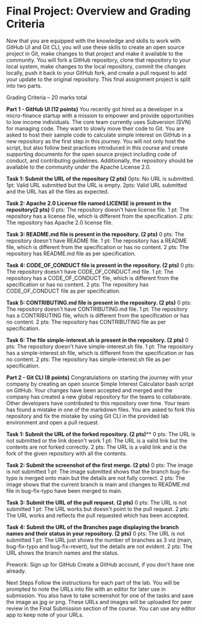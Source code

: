 # Final Project: Overview and Grading Criteria

Now that you are equipped with the knowledge and skills to work with GitHub UI and Git CLI, you will use these skills to create an open source project in Git,
make changes to that project and make it available to the community. You will fork a GitHub repository, clone that repository to your local system, 
make changes to the local repository, commit the changes locally, push it back to your GitHub fork, and create a pull request to add your update to
the original repository. This final assignment project is split into two parts.

Grading Criteria – 20 marks total

**Part 1 - GitHub UI (12 points)**
You recently got hired as a developer in a micro-finance startup with a mission to empower and provide opportunities to low income individuals. The core team currently uses Subversion (SVN) for managing code.
They want to slowly move their code to Git. You are asked to host their sample code to calculate simple interest on GitHub in a new repository as the first step in this journey. You will not only host the script,
but also follow best practices introduced in this course and create supporting documents for the open source project including code of conduct, and contributing guidelines. Additionally, the repository should be
available to the community under the Apache License 2.0.

**Task 1: Submit the URL of the repository (2 pts)**
0pts: No URL is submitted.
1pt: Valid URL submitted but the URL is empty.
2pts: Valid URL submitted and the URL has all the files as expected.

**Task 2: Apache 2.0 License file named LICENSE is present in the repository(2 pts)**
0 pts: The repository doesn't have license file.
1 pt: The repository has a license file, which is different from the specification.
2 pts: The repository has Apache 2.0 license file.

**Task 3: README.md file is present in the repository. (2 pts)**
0 pts: The repository doesn't have README file.
1 pt: The repository has a README file, which is different from the specification or has no content.
2 pts: The repository has README.md file as per specification.

**Task 4: CODE_OF_CONDUCT file is present in the repository. (2 pts)**
0 pts: The repository doesn't have CODE_OF_CONDUCT.md file.
1 pt: The repository has a CODE_OF_CONDUCT file, which is different from the specification or has no content.
2 pts: The repository has CODE_OF_CONDUCT file as per specification.

**Task 5: CONTRIBUTING.md file is present in the repository. (2 pts)**
0 pts: The repository doesn't have CONTRIBUTING.md file.
1 pt: The repository has a CONTRIBUTING file, which is different from the specification or has no content.
2 pts: The repository has CONTRIBUTING file as per specification.

**Task 6: The file simple-interest.sh is present in the repository. (2 pts)**
0 pts: The repository doesn't have simple-interest.sh file.
1 pt: The repository has a simple-interest.sh file, which is different from the specification or has no content.
2 pts: The repository has simple-interest.sh file as per specification.

**Part 2 - Git CLI (8 points)**
Congratulations on starting the journey with your company by creating an open source Simple Interest Calculator bash script on GitHub. 
Your changes have been accepted and merged and the company has created a new global repository for the teams to collaborate. 
Other developers have contributed to this repository over time. Your team has found a mistake in one of the markdown files. 
You are asked to fork this repository and fix the mistake by using Git CLI in the provided lab environment and open a pull request.

**Task 1: Submit the URL of the forked repository. (2 pts)****
0 pts: The URL is not submitted or the link doesn't work
1 pt: The URL is a valid link but the contents are not forked correctly.
2 pts: The URL is a valid link and is the fork of the given repository with all the contents.

**Task 2: Submit the screenshot of the first merge. (2 pts)**
0 pts: The image is not submitted
1 pt: The image submitted shows that the branch bug-fix-typo is merged onto main but the details are not fully correct.
2 pts: The image shows that the current branch is main and changes to README.md file in bug-fix-typo have been merged to main.

**Task 3: Submit the URL of the pull request. (2 pts)**
0 pts: The URL is not submitted
1 pt: The URL works but doesn't point to the pull request.
2 pts: The URL works and reflects the pull requested which has been accepted.

**Task 4: Submit the URL of the Branches page displaying the branch names and their status in your repository. (2 pts)**
0 pts: The URL is not submitted
1 pt: The URL just shows the number of branches as 3 viz (main, bug-fix-typo and bug-fix-revert), but the details are not evident.
2 pts: The URL shows the branch names and the status.

Prework: Sign up for GitHub
Create a GitHub account, if you don't have one already.

Next Steps
Follow the instructions for each part of the lab. You will be prompted to note the URLs into file with an editor for later use in submission. 
You also have to take screenshot for one of the tasks and save the image as jpg or png. These URLs and images will be uploaded for peer review in the Final Submission section of the course. 
You can use any editor app to keep note of your URLs.
